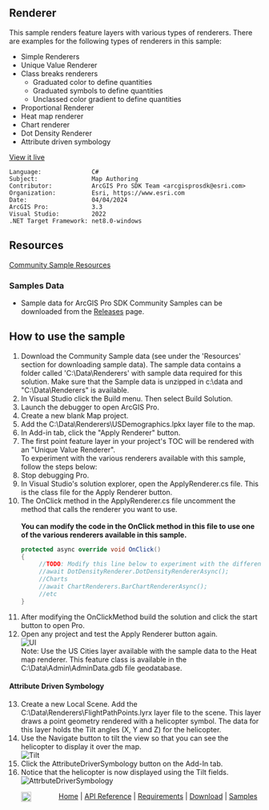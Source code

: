 ## Renderer

<!-- TODO: Write a brief abstract explaining this sample -->
This sample renders feature layers with various types of renderers. There are examples for the following types of renderers in this sample:  
  * Simple Renderers  
  * Unique Value Renderer  
  * Class breaks renderers  
      * Graduated color to define quantities  
      * Graduated symbols to define quantities  
      * Unclassed color gradient to define quantities  
  * Proportional Renderer  
  * Heat map renderer  
  * Chart renderer  
  * Dot Density Renderer  
  * Attribute driven symbology  
  


<a href="https://pro.arcgis.com/en/pro-app/sdk/" target="_blank">View it live</a>

<!-- TODO: Fill this section below with metadata about this sample-->
```
Language:              C#
Subject:               Map Authoring
Contributor:           ArcGIS Pro SDK Team <arcgisprosdk@esri.com>
Organization:          Esri, https://www.esri.com
Date:                  04/04/2024
ArcGIS Pro:            3.3
Visual Studio:         2022
.NET Target Framework: net8.0-windows
```

## Resources

[Community Sample Resources](https://github.com/Esri/arcgis-pro-sdk-community-samples#resources)

### Samples Data

* Sample data for ArcGIS Pro SDK Community Samples can be downloaded from the [Releases](https://github.com/Esri/arcgis-pro-sdk-community-samples/releases) page.  

## How to use the sample
<!-- TODO: Explain how this sample can be used. To use images in this section, create the image file in your sample project's screenshots folder. Use relative url to link to this image using this syntax: ![My sample Image](FacePage/SampleImage.png) -->
1. Download the Community Sample data (see under the 'Resources' section for downloading sample data).  The sample data contains a folder called 'C:\Data\Renderers' with sample data required for this solution.  Make sure that the Sample data is unzipped in c:\data and "C:\Data\Renderers" is available.
2. In Visual Studio click the Build menu. Then select Build Solution.    
3. Launch the debugger to open ArcGIS Pro.  
4. Create a new blank Map project.   
5. Add the C:\Data\Renderers\USDemographics.lpkx layer file to the map.   
6. In Add-in tab, click the "Apply Renderer" button.  
7. The first point feature layer in your project's TOC will be rendered with an "Unique Value Renderer".  
To experiment with the various renderers available with this sample, follow the steps below:  
8. Stop debugging Pro.  
9. In Visual Studio's solution explorer, open the ApplyRenderer.cs file. This is the class file for the Apply Renderer button.  
10. The OnClick method in the ApplyRenderer.cs file uncomment the method that calls the renderer you want to use.<br />  
   **You can modify the code in the OnClick method in this file to use one of the various renderers available in this sample.**  
    ```c#  
    protected async override void OnClick()  
    {  
         //TODO: Modify this line below to experiment with the different renderers  
         //await DotDensityRenderer.DotDensityRendererAsync();
         //Charts
         //await ChartRenderers.BarChartRendererAsync();
         //etc
    }  
    ```
11. After modifying the OnClickMethod build the solution and click the start button to open Pro.    
12. Open any project and test the Apply Renderer button again.  
![UI](screenshots/Renderers.png)  
Note: Use the US Cities layer available with the sample data to the Heat map renderer. This feature class is available in the C:\Data\Admin\AdminData.gdb file geodatabase.  
#### Attribute Driven Symbology  
13. Create a new Local Scene. Add the C:\Data\Renderers\FlightPathPoints.lyrx layer file to the scene.  This layer draws a point geometry rendered with a helicopter symbol.  The data for this layer holds the Tilt angles (X, Y and Z) for the helicopter.  
14. Use the Navigate button to tilt the view so that you can see the helicopter to display it over the map.  
![Tilt](screenshots/tilt.png)  
15. Click the AttributeDriverSymbology button on the Add-In tab.  
16. Notice that the helicopter is now displayed using the Tilt fields.  
![AttrbuteDriverSymbology](screenshots/AttrbuteDriverSymbology.png)  
  

<!-- End -->

&nbsp;&nbsp;&nbsp;&nbsp;&nbsp;&nbsp;<img src="https://esri.github.io/arcgis-pro-sdk/images/ArcGISPro.png"  alt="ArcGIS Pro SDK for Microsoft .NET Framework" height = "20" width = "20" align="top"  >
&nbsp;&nbsp;&nbsp;&nbsp;&nbsp;&nbsp;&nbsp;&nbsp;&nbsp;&nbsp;&nbsp;&nbsp;
[Home](https://github.com/Esri/arcgis-pro-sdk/wiki) | <a href="https://pro.arcgis.com/en/pro-app/latest/sdk/api-reference" target="_blank">API Reference</a> | [Requirements](https://github.com/Esri/arcgis-pro-sdk/wiki#requirements) | [Download](https://github.com/Esri/arcgis-pro-sdk/wiki#installing-arcgis-pro-sdk-for-net) | <a href="https://github.com/esri/arcgis-pro-sdk-community-samples" target="_blank">Samples</a>
